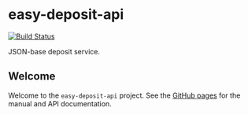 easy-deposit-api
================
[![Build Status](https://travis-ci.org/DANS-KNAW/easy-deposit-api.png?branch=master)](https://travis-ci.org/DANS-KNAW/easy-deposit-api)

JSON-base deposit service.

Welcome
-------

Welcome to the `easy-deposit-api` project. See the [GitHub pages](https://dans-knaw.github.io/easy-deposi-api/) for the manual and API documentation.


